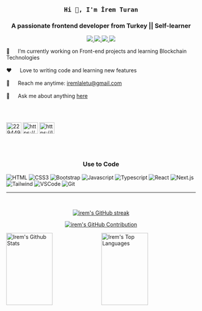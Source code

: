 <!-- Intro  -->
<br />

<h3 align="center">
        <samp>Hi 👋, I'm
                <b>İrem Turan</b>
        </samp>
        <h3 align="center">A passionate frontend developer from Turkey || Self-learner </h3>
</h3>


<p align="center">
 <a href="https://iremlaletu.vercel.app" target="blank">
  <img src="https://img.shields.io/badge/Website-DC143C?style=for-the-badge&logo=medium&logoColor=white"/>
 </a>
 <a href="https://www.linkedin.com/in/iremlaletu" target="blank">
  <img src="https://img.shields.io/badge/LinkedIn-0077B5?style=for-the-badge&logo=linkedin&logoColor=white"/>
 </a>

 <a href="https://twitter.com/iremlaletu" target="blank">
  <img src="https://img.shields.io/badge/Twitter-1DA1F2?style=for-the-badge&logo=twitter&logoColor=white"/>
 </a>
 <a href="https://www.instagram.com/iremlaletu" target="blank">
  <img src="https://img.shields.io/badge/Instagram-fe4164?style=for-the-badge&logo=instagram&logoColor=white"/>
 </a> 
 
<br/>

<p>

 🔭 &emsp; I’m currently working on Front-end projects and learning Blockchain Technologies<br/><br/>
 ❤️ &emsp; Love to writing code and learning new features<br/><br/>
 📧 &emsp; Reach me anytime: iremlaletu@gmail.com<br/><br/>
 💬 &emsp; Ask me about anything [here](https://github.com/iremlaletu/iremlaletu/issues)

</p>

<br/>
<br/>

<p text align ="left">
<a href="https://stackoverflow.com/users/22944904" target="blank"><img align="center" src="https://raw.githubusercontent.com/rahuldkjain/github-profile-readme-generator/master/src/images/icons/Social/stack-overflow.svg" alt="22944904" height="30" width="40" /></a>
<a href="https://www.hackerrank.com/profile/iremlaletu" target="blank"><img align="center" src="https://raw.githubusercontent.com/rahuldkjain/github-profile-readme-generator/master/src/images/icons/Social/hackerrank.svg" alt="https://www.hackerrank.com/profile/iremlaletu" height="30" width="40" /></a>
<a href="https://leetcode.com/iremlaletu/" target="blank"><img align="center" src="https://raw.githubusercontent.com/rahuldkjain/github-profile-readme-generator/master/src/images/icons/Social/leet-code.svg" alt="https://leetcode.com/iremlaletu/" height="30" width="40" /></a>
</p>

<br/>
<br/>

<h3 text align="center"> Use to Code</h3>

![HTML](https://img.shields.io/badge/HTML5-E34F26?style=for-the-badge&logo=html5&logoColor=white)
![CSS3](https://img.shields.io/badge/CSS3-1572B6?style=for-the-badge&logo=css3&logoColor=white)
![Bootstrap](https://img.shields.io/badge/Bootstrap-563D7C?style=for-the-badge&logo=bootstrap&logoColor=white)
![Javascript](https://img.shields.io/badge/Javascript-F0DB4F?style=for-the-badge&labelColor=black&logo=javascript&logoColor=F0DB4F)
![Typescript](https://img.shields.io/badge/Typescript-007acc?style=for-the-badge&labelColor=black&logo=typescript&logoColor=007acc)
![React](https://img.shields.io/badge/-React-61DBFB?style=for-the-badge&labelColor=black&logo=react&logoColor=61DBFB)
![Next.js](https://img.shields.io/badge/next.js-000000?style=for-the-badge&logo=nextdotjs&logoColor=white)
![Tailwind](https://img.shields.io/badge/Tailwind_CSS-092749?style=for-the-badge&logo=tailwindcss&logoColor=06B6D4&labelColor=000000)
![VSCode](https://img.shields.io/badge/Visual_Studio-0078d7?style=for-the-badge&logo=visual%20studio&logoColor=white)
![Git](https://img.shields.io/badge/Git-F05032?style=for-the-badge&logo=git&logoColor=white)


<!-- ![Ant-Design](https://img.shields.io/badge/AntDesign-0170FE?style=for-the-badge&logo=antdesign&logoColor=white) -->

<hr/>
<br/>

<p align="center">
  <a href="https://github.com/iremlaletu">
    <img src="https://github-readme-streak-stats.herokuapp.com/?user=iremlaletu&theme=radical&border=7F3FBF&background=0D1117" alt="irem's GitHub streak"/>
  </a>
</p>

<p align="center">
  <a href="https://github.com/iremlaletu">
    <img src="https://github-profile-summary-cards.vercel.app/api/cards/profile-details?username=iremlaletu&theme=radical" alt="irem's GitHub Contribution"/>
  </a>
</p>

<a> 
    <a href="https://github.com/iremlaletu"><img alt="Irem's Github Stats" src="https://denvercoder1-github-readme-stats.vercel.app/api?username=iremlaletu&show_icons=true&count_private=true&theme=react&border_color=7F3FBF&bg_color=0D1117&title_color=F85D7F&icon_color=F8D866" height="192px" width="49.5%"/></a>
  <a href="https://github.com/iremlaletu"><img alt="Irem's Top Languages" src="https://denvercoder1-github-readme-stats.vercel.app/api/top-langs/?username=iremlaletu&langs_count=8&layout=compact&theme=react&border_color=7F3FBF&bg_color=0D1117&title_color=F85D7F&icon_color=F8D866" height="192px" width="49.5%"/></a>
  <br/>
</a>
